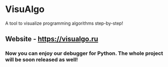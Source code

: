 # VisuAlgo
A tool to visualize programming algorithms step-by-step!

## Website - https://visualgo.ru

### Now you can enjoy our debugger for Python. The whole project will be soon released as well! 
